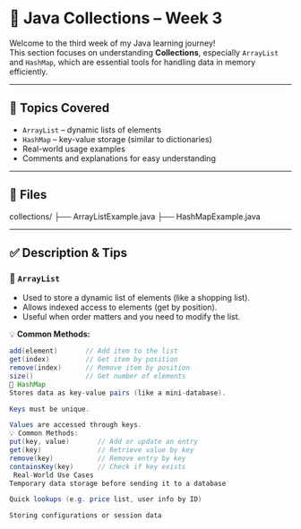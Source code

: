 # 🧠 Java Collections – Week 3

Welcome to the third week of my Java learning journey!  
This section focuses on understanding **Collections**, especially `ArrayList` and `HashMap`, which are essential tools for handling data in memory efficiently.

---

## 🔷 Topics Covered

- `ArrayList` – dynamic lists of elements
- `HashMap` – key-value storage (similar to dictionaries)
- Real-world usage examples
- Comments and explanations for easy understanding

---

## 📁 Files

collections/ ├── ArrayListExample.java ├── HashMapExample.java

---

## ✅ Description & Tips

### 📌 `ArrayList`

- Used to store a dynamic list of elements (like a shopping list).
- Allows indexed access to elements (get by position).
- Useful when order matters and you need to modify the list.

💡 **Common Methods:**
```java
add(element)       // Add item to the list
get(index)         // Get item by position
remove(index)      // Remove item by position
size()             // Get number of elements
📌 HashMap
Stores data as key-value pairs (like a mini-database).

Keys must be unique.

Values are accessed through keys.
💡 Common Methods:
put(key, value)       // Add or update an entry
get(key)              // Retrieve value by key
remove(key)           // Remove entry by key
containsKey(key)      // Check if key exists
 Real-World Use Cases
Temporary data storage before sending it to a database

Quick lookups (e.g. price list, user info by ID)

Storing configurations or session data